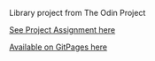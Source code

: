 Library project from The Odin Project 

[See Project Assignment here](https://www.theodinproject.com/paths/full-stack-javascript/courses/javascript/lessons/library)

[Available on GitPages here](https://mikadev1996.github.io/library/)
